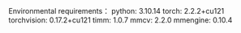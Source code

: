 Environmental requirements：
  python: 3.10.14
  torch: 2.2.2+cu121
  torchvision: 0.17.2+cu121
  timm: 1.0.7
  mmcv: 2.2.0
  mmengine: 0.10.4
